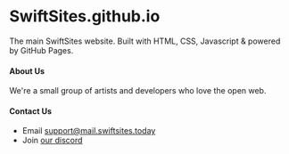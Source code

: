 # SwiftSites.github.io
The main SwiftSites website. Built with HTML, CSS, Javascript & powered by GitHub Pages.

#### About Us
We're a small group of artists and developers who love the open web.

#### Contact Us
- Email support@mail.swiftsites.today
- Join [our discord](https://discordapp.com/invite/HXpYhZb)
